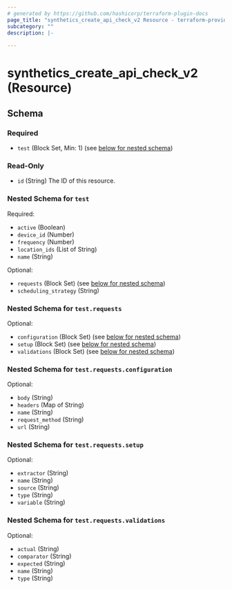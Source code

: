 ```yaml
---
# generated by https://github.com/hashicorp/terraform-plugin-docs
page_title: "synthetics_create_api_check_v2 Resource - terraform-provider-synthetics"
subcategory: ""
description: |-
  
---
```


# synthetics_create_api_check_v2 (Resource)





<!-- schema generated by tfplugindocs -->
## Schema

### Required

- `test` (Block Set, Min: 1) (see [below for nested schema](#nestedblock--test))

### Read-Only

- `id` (String) The ID of this resource.

<a id="nestedblock--test"></a>
### Nested Schema for `test`

Required:

- `active` (Boolean)
- `device_id` (Number)
- `frequency` (Number)
- `location_ids` (List of String)
- `name` (String)

Optional:

- `requests` (Block Set) (see [below for nested schema](#nestedblock--test--requests))
- `scheduling_strategy` (String)

<a id="nestedblock--test--requests"></a>
### Nested Schema for `test.requests`

Optional:

- `configuration` (Block Set) (see [below for nested schema](#nestedblock--test--requests--configuration))
- `setup` (Block Set) (see [below for nested schema](#nestedblock--test--requests--setup))
- `validations` (Block Set) (see [below for nested schema](#nestedblock--test--requests--validations))

<a id="nestedblock--test--requests--configuration"></a>
### Nested Schema for `test.requests.configuration`

Optional:

- `body` (String)
- `headers` (Map of String)
- `name` (String)
- `request_method` (String)
- `url` (String)


<a id="nestedblock--test--requests--setup"></a>
### Nested Schema for `test.requests.setup`

Optional:

- `extractor` (String)
- `name` (String)
- `source` (String)
- `type` (String)
- `variable` (String)


<a id="nestedblock--test--requests--validations"></a>
### Nested Schema for `test.requests.validations`

Optional:

- `actual` (String)
- `comparator` (String)
- `expected` (String)
- `name` (String)
- `type` (String)


